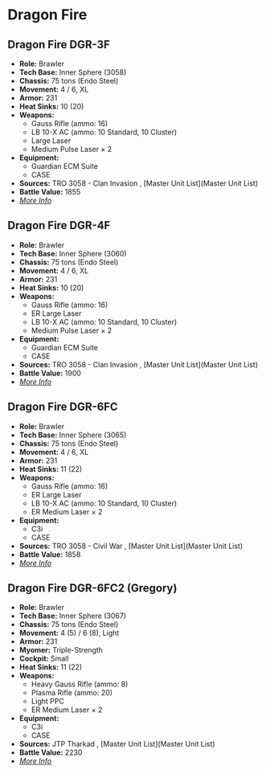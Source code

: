 # Dragon Fire 

## Dragon Fire DGR-3F 

- **Role:** Brawler 
- **Tech Base:** Inner Sphere (3058) 
- **Chassis:** 75 tons (Endo Steel) 
- **Movement:** 4 / 6, XL 
- **Armor:** 231 
- **Heat Sinks:** 10 (20) 
- **Weapons:** 
  - Gauss Rifle (ammo: 16) 
  - LB 10-X AC (ammo: 10 Standard, 10 Cluster) 
  - Large Laser 
  - Medium Pulse Laser × 2 
- **Equipment:** 
  - Guardian ECM Suite 
  - CASE 
- **Sources:** TRO 3058 - Clan Invasion , [Master Unit List](Master Unit List) 
- **Battle Value:** 1855 
- [*More Info*](dragon_fire/dragon_fire_dgr-3f.md) 

## Dragon Fire DGR-4F 

- **Role:** Brawler 
- **Tech Base:** Inner Sphere (3060) 
- **Chassis:** 75 tons (Endo Steel) 
- **Movement:** 4 / 6, XL 
- **Armor:** 231 
- **Heat Sinks:** 10 (20) 
- **Weapons:** 
  - Gauss Rifle (ammo: 16) 
  - ER Large Laser 
  - LB 10-X AC (ammo: 10 Standard, 10 Cluster) 
  - Medium Pulse Laser × 2 
- **Equipment:** 
  - Guardian ECM Suite 
  - CASE 
- **Sources:** TRO 3058 - Clan Invasion , [Master Unit List](Master Unit List) 
- **Battle Value:** 1900 
- [*More Info*](dragon_fire/dragon_fire_dgr-4f.md) 

## Dragon Fire DGR-6FC 

- **Role:** Brawler 
- **Tech Base:** Inner Sphere (3065) 
- **Chassis:** 75 tons (Endo Steel) 
- **Movement:** 4 / 6, XL 
- **Armor:** 231 
- **Heat Sinks:** 11 (22) 
- **Weapons:** 
  - Gauss Rifle (ammo: 16) 
  - ER Large Laser 
  - LB 10-X AC (ammo: 10 Standard, 10 Cluster) 
  - ER Medium Laser × 2 
- **Equipment:** 
  - C3i 
  - CASE 
- **Sources:** TRO 3058 - Civil War , [Master Unit List](Master Unit List) 
- **Battle Value:** 1858 
- [*More Info*](dragon_fire/dragon_fire_dgr-6fc.md) 

## Dragon Fire DGR-6FC2 (Gregory) 

- **Role:** Brawler 
- **Tech Base:** Inner Sphere (3067) 
- **Chassis:** 75 tons (Endo Steel) 
- **Movement:** 4 (5) / 6 (8), Light 
- **Armor:** 231 
- **Myomer:** Triple-Strength 
- **Cockpit:** Small 
- **Heat Sinks:** 11 (22) 
- **Weapons:** 
  - Heavy Gauss Rifle (ammo: 8) 
  - Plasma Rifle (ammo: 20) 
  - Light PPC 
  - ER Medium Laser × 2 
- **Equipment:** 
  - C3i 
  - CASE 
- **Sources:** JTP Tharkad , [Master Unit List](Master Unit List) 
- **Battle Value:** 2230 
- [*More Info*](dragon_fire/dragon_fire_dgr-6fc2_gregory.md) 

